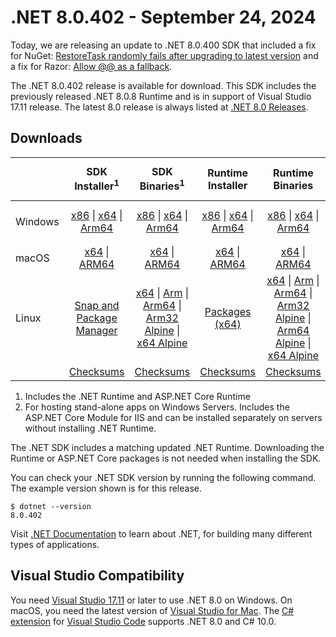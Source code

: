 # .NET 8.0.402 - September 24, 2024

Today, we are releasing an update to .NET 8.0.400 SDK that included a fix for NuGet: [RestoreTask randomly fails after upgrading to latest version](https://github.com/NuGet/Home/issues/13545) and a fix for Razor: [Allow @@ as a fallback](https://github.com/dotnet/razor/pull/10752).

The .NET 8.0.402 release is available for download. This SDK includes the previously released .NET 8.0.8 Runtime and is in support of Visual Studio 17.11 release. The latest 8.0 release is always listed at [.NET 8.0 Releases](../README.md).


## Downloads

|           | SDK Installer<sup>1</sup>                        | SDK Binaries<sup>1</sup>                 | Runtime Installer                                        | Runtime Binaries                                 | ASP.NET Core Runtime           |Windows Desktop Runtime          |
| --------- | :------------------------------------------:     | :----------------------:                 | :---------------------------:                            | :-------------------------:                      | :-----------------:            | :-----------------:            |
| Windows   | [x86][dotnet-sdk-win-x86.exe] \| [x64][dotnet-sdk-win-x64.exe] \| [Arm64][dotnet-sdk-win-arm64.exe] | [x86][dotnet-sdk-win-x86.zip] \| [x64][dotnet-sdk-win-x64.zip] \|  [Arm64][dotnet-sdk-win-arm64.zip] | [x86][dotnet-runtime-win-x86.exe] \| [x64][dotnet-runtime-win-x64.exe] \| [Arm64][dotnet-runtime-win-arm64.exe] | [x86][dotnet-runtime-win-x86.zip] \| [x64][dotnet-runtime-win-x64.zip] \| [Arm64][dotnet-runtime-win-arm64.zip] | [x86][aspnetcore-runtime-win-x86.exe] \| [x64][aspnetcore-runtime-win-x64.exe] \|<br/> [Hosting Bundle][dotnet-hosting-win.exe]<sup>2</sup> | [x86][windowsdesktop-runtime-win-x86.exe] \| [x64][windowsdesktop-runtime-win-x64.exe] \| [Arm64][windowsdesktop-runtime-win-arm64.exe] |
| macOS     | [x64][dotnet-sdk-osx-x64.pkg] \| [ARM64][dotnet-sdk-osx-arm64.pkg] | [x64][dotnet-sdk-osx-x64.tar.gz] \| [ARM64][dotnet-sdk-osx-arm64.tar.gz]  | [x64][dotnet-runtime-osx-x64.pkg] \| [ARM64][dotnet-runtime-osx-arm64.pkg] | [x64][dotnet-runtime-osx-x64.tar.gz] \| [ARM64][dotnet-runtime-osx-arm64.tar.gz]| [x64][aspnetcore-runtime-osx-x64.tar.gz] \| [ARM64][aspnetcore-runtime-osx-arm64.tar.gz] | - |<sup>1</sup>
| Linux     |  [Snap and Package Manager](../install-linux.md)  | [x64][dotnet-sdk-linux-x64.tar.gz] \| [Arm][dotnet-sdk-linux-arm.tar.gz]  \| [Arm64][dotnet-sdk-linux-arm64.tar.gz] \| [Arm32 Alpine][dotnet-sdk-linux-musl-arm.tar.gz]  \| [x64 Alpine][dotnet-sdk-linux-musl-x64.tar.gz] | [Packages (x64)][linux-packages] | [x64][dotnet-runtime-linux-x64.tar.gz] \| [Arm][dotnet-runtime-linux-arm.tar.gz] \| [Arm64][dotnet-runtime-linux-arm64.tar.gz] \| [Arm32 Alpine][dotnet-runtime-linux-musl-arm.tar.gz] \| [Arm64 Alpine][dotnet-runtime-linux-musl-arm64.tar.gz] \| [x64 Alpine][dotnet-runtime-linux-musl-x64.tar.gz]  | [x64][aspnetcore-runtime-linux-x64.tar.gz]<sup>1</sup>  \| [Arm][aspnetcore-runtime-linux-arm.tar.gz]<sup>1</sup> \| [Arm64][aspnetcore-runtime-linux-arm64.tar.gz]<sup>1</sup> \| [x64 Alpine][aspnetcore-runtime-linux-musl-x64.tar.gz] | - | <sup>1</sup> |
|  | [Checksums][checksums-sdk]                             | [Checksums][checksums-sdk]                                      | [Checksums][checksums-runtime]                             | [Checksums][checksums-runtime]  | [Checksums][checksums-runtime]  | [Checksums][checksums-runtime]

1. Includes the .NET Runtime and ASP.NET Core Runtime
2. For hosting stand-alone apps on Windows Servers. Includes the ASP.NET Core Module for IIS and can be installed separately on servers without installing .NET Runtime.

The .NET SDK includes a matching updated .NET Runtime. Downloading the Runtime or ASP.NET Core packages is not needed when installing the SDK.

You can check your .NET SDK version by running the following command. The example version shown is for this release.

```console
$ dotnet --version
8.0.402
```
Visit [.NET Documentation](https://learn.microsoft.com/dotnet/) to learn about .NET, for building many different types of applications.

## Visual Studio Compatibility

You need [Visual Studio 17.11](https://visualstudio.microsoft.com) or later to use .NET 8.0 on Windows. On macOS, you need the latest version of [Visual Studio for Mac](https://visualstudio.microsoft.com/vs/mac/). The [C# extension](https://code.visualstudio.com/docs/languages/dotnet) for [Visual Studio Code](https://code.visualstudio.com/) supports .NET 8.0 and C# 10.0.

[blob-runtime]: https://builds.dotnet.microsoft.com/dotnet/Runtime/
[blob-sdk]: https://builds.dotnet.microsoft.com/dotnet/Sdk/
[release-notes]: 8.0.402.md

[checksums-runtime]: https://builds.dotnet.microsoft.com/dotnet/checksums/8.0.8-sha.txt
[checksums-sdk]: https://builds.dotnet.microsoft.com/dotnet/checksums/8.0.8-sha.txt

[linux-install]: https://learn.microsoft.com/dotnet/core/install/linux
[linux-packages]: ../install-linux.md



[//]: # ( Runtime 8.0.8)
[dotnet-runtime-linux-arm.tar.gz]: https://download.visualstudio.microsoft.com/download/pr/5e427de4-981a-481e-9fec-fa77b02a7edb/0d156acae55ca1329b6b9a8de70f398f/dotnet-runtime-8.0.8-linux-arm.tar.gz
[dotnet-runtime-linux-arm64.tar.gz]: https://download.visualstudio.microsoft.com/download/pr/ac04b123-0542-4e80-9216-93f51a6814b3/d110733c152d34ab4eedb435ccfdab4d/dotnet-runtime-8.0.8-linux-arm64.tar.gz
[dotnet-runtime-linux-musl-arm.tar.gz]: https://download.visualstudio.microsoft.com/download/pr/2f4507aa-972d-429c-9129-cfe95c1279eb/60dd9afc3f4786a568b01119c2280c63/dotnet-runtime-8.0.8-linux-musl-arm.tar.gz
[dotnet-runtime-linux-musl-arm64.tar.gz]: https://download.visualstudio.microsoft.com/download/pr/8d78f160-0833-4db5-bd62-947f8bc2d571/25638f47211018a7bd8fd9d314763196/dotnet-runtime-8.0.8-linux-musl-arm64.tar.gz
[dotnet-runtime-linux-musl-x64.tar.gz]: https://download.visualstudio.microsoft.com/download/pr/d9c4e4e4-bb2d-4f1a-9ded-bff5e354bd5a/0c6dbc5f68bea36a65fdf80e6aa4d55f/dotnet-runtime-8.0.8-linux-musl-x64.tar.gz
[dotnet-runtime-linux-x64.tar.gz]: https://download.visualstudio.microsoft.com/download/pr/68c87f8a-862c-4870-a792-9c89b3c8aa2d/2319ebfb46d3a903341966586e8b0898/dotnet-runtime-8.0.8-linux-x64.tar.gz
[dotnet-runtime-osx-arm64.pkg]: https://download.visualstudio.microsoft.com/download/pr/454e6d99-5836-4c51-947e-b75220eebd09/fcbaecbeaa1f95a8ac80aae62e8718b0/dotnet-runtime-8.0.8-osx-arm64.pkg
[dotnet-runtime-osx-arm64.tar.gz]: https://download.visualstudio.microsoft.com/download/pr/e9ded115-7a30-4952-bb72-ff101583f20b/5a7628261b98d095d2c97ec3fe5267be/dotnet-runtime-8.0.8-osx-arm64.tar.gz
[dotnet-runtime-osx-x64.pkg]: https://download.visualstudio.microsoft.com/download/pr/13a441ce-6908-4f4d-9615-0fcb80e2b41d/b9309626d2013d4e21bd6b0fe405e5f6/dotnet-runtime-8.0.8-osx-x64.pkg
[dotnet-runtime-osx-x64.tar.gz]: https://download.visualstudio.microsoft.com/download/pr/0159972b-a4d6-4683-b32a-9da824d5689e/ffb0784119abf49015be375b5a016413/dotnet-runtime-8.0.8-osx-x64.tar.gz
[dotnet-runtime-win-arm64.exe]: https://download.visualstudio.microsoft.com/download/pr/b0574522-b0b6-4075-b7e4-3c3d6f1c83d4/43d3e0e551de10faf0ddd1664e2ab4be/dotnet-runtime-8.0.8-win-arm64.exe
[dotnet-runtime-win-arm64.zip]: https://download.visualstudio.microsoft.com/download/pr/3c1da0a1-c405-48d0-99d7-273dab3b0083/240aa566253cbd5f86be31a55c1a0f30/dotnet-runtime-8.0.8-win-arm64.zip
[dotnet-runtime-win-x64.exe]: https://download.visualstudio.microsoft.com/download/pr/cc913baa-9bce-482e-bdfc-56c4b6fafd10/e3f24f2ab2fc02b395c1b67f5193b8d1/dotnet-runtime-8.0.8-win-x64.exe
[dotnet-runtime-win-x64.zip]: https://download.visualstudio.microsoft.com/download/pr/d9d43c59-b9f4-47b7-a520-da3a7fa255dc/95b26e342a1ecfa29c527faebdc272e4/dotnet-runtime-8.0.8-win-x64.zip
[dotnet-runtime-win-x86.exe]: https://download.visualstudio.microsoft.com/download/pr/c2083daf-6d33-404f-a7d6-dd3bb012a945/e241d0aff000f63ef8a49c3c7da08087/dotnet-runtime-8.0.8-win-x86.exe
[dotnet-runtime-win-x86.zip]: https://download.visualstudio.microsoft.com/download/pr/e9b87eb9-a673-4b3e-bf22-95ade61bedeb/d9d83b7c82a86c3e35da7454f71bfb58/dotnet-runtime-8.0.8-win-x86.zip

[//]: # ( WindowsDesktop 8.0.8)
[windowsdesktop-runtime-win-arm64.exe]: https://download.visualstudio.microsoft.com/download/pr/2603d3c8-f891-4121-b84c-54b4c566929d/5f534746507ee61be351289e23680ed7/windowsdesktop-runtime-8.0.8-win-arm64.exe
[windowsdesktop-runtime-win-arm64.zip]: https://download.visualstudio.microsoft.com/download/pr/eeb4582f-f809-4d44-aecf-24f73e03e9a0/729e189727ba9abdcfb695dc163d8336/windowsdesktop-runtime-8.0.8-win-arm64.zip
[windowsdesktop-runtime-win-x64.exe]: https://download.visualstudio.microsoft.com/download/pr/907765b0-2bf8-494e-93aa-5ef9553c5d68/a9308dc010617e6716c0e6abd53b05ce/windowsdesktop-runtime-8.0.8-win-x64.exe
[windowsdesktop-runtime-win-x64.zip]: https://download.visualstudio.microsoft.com/download/pr/65b56aa4-0132-412e-86c0-8bf8decb0d6d/c9df1ca4ab97a2526af9d8388fbce537/windowsdesktop-runtime-8.0.8-win-x64.zip
[windowsdesktop-runtime-win-x86.exe]: https://download.visualstudio.microsoft.com/download/pr/bd1c2e28-44dd-47bb-a55c-aedd1f3e8cc4/0a15fac821e64cf7b8ec6d99e54e0997/windowsdesktop-runtime-8.0.8-win-x86.exe
[windowsdesktop-runtime-win-x86.zip]: https://download.visualstudio.microsoft.com/download/pr/a24ff6c3-0466-4205-a8f6-4ace56b05b04/dd3c9d2b9dc4d8c6d4c73cf49d826bda/windowsdesktop-runtime-8.0.8-win-x86.zip

[//]: # ( ASP 8.0.8)
[aspnetcore-runtime-linux-arm.tar.gz]: https://download.visualstudio.microsoft.com/download/pr/26f16795-9928-4ddd-96f4-666e6e256715/bf797e4f997c965aeb0183b467fcf71a/aspnetcore-runtime-8.0.8-linux-arm.tar.gz
[aspnetcore-runtime-linux-arm64.tar.gz]: https://download.visualstudio.microsoft.com/download/pr/f6fcf2c9-39ad-49c7-80b5-92306309e796/3cac9217f55528cb60c95702ba92d78b/aspnetcore-runtime-8.0.8-linux-arm64.tar.gz
[aspnetcore-runtime-linux-musl-arm.tar.gz]: https://download.visualstudio.microsoft.com/download/pr/9255e487-cdf2-4690-9840-74712503e37d/40be3d122db1d1ffa53a9843321c3979/aspnetcore-runtime-8.0.8-linux-musl-arm.tar.gz
[aspnetcore-runtime-linux-musl-arm64.tar.gz]: https://download.visualstudio.microsoft.com/download/pr/95f358cf-86b5-4789-8ee8-063067081c8b/e50e603b2453d7dc65eeb26dd4cfb398/aspnetcore-runtime-8.0.8-linux-musl-arm64.tar.gz
[aspnetcore-runtime-linux-musl-x64.tar.gz]: https://download.visualstudio.microsoft.com/download/pr/7d2ac05d-2bef-4069-9513-bb2ef7fab48d/4f3d2d3fec003a65513dc1f70c126ab7/aspnetcore-runtime-8.0.8-linux-musl-x64.tar.gz
[aspnetcore-runtime-linux-x64.tar.gz]: https://download.visualstudio.microsoft.com/download/pr/648de803-0b0c-46bc-9601-42a94dae0b41/241fd17cee8d473a78675e30681979bb/aspnetcore-runtime-8.0.8-linux-x64.tar.gz
[aspnetcore-runtime-osx-arm64.tar.gz]: https://download.visualstudio.microsoft.com/download/pr/a7080974-fac8-446c-ba20-313f6f323fbe/f907c126c9bcd394939a7cdf86b85f4b/aspnetcore-runtime-8.0.8-osx-arm64.tar.gz
[aspnetcore-runtime-osx-x64.tar.gz]: https://download.visualstudio.microsoft.com/download/pr/465bdf6e-407d-4512-a222-32dafb225ad8/c22004de330d10a06141dee0f42b5d12/aspnetcore-runtime-8.0.8-osx-x64.tar.gz
[aspnetcore-runtime-win-arm64.exe]: https://download.visualstudio.microsoft.com/download/pr/21fe7f94-d40e-4890-9b53-91c9982388f8/7b3bb07fcb21549de69ad6848e66a2f9/aspnetcore-runtime-8.0.8-win-arm64.exe
[aspnetcore-runtime-win-arm64.zip]: https://download.visualstudio.microsoft.com/download/pr/f3202aa8-e732-4807-90eb-b0cccae3e21c/6b53dccfe94032a084d279d6df48ebac/aspnetcore-runtime-8.0.8-win-arm64.zip
[aspnetcore-runtime-win-x64.exe]: https://download.visualstudio.microsoft.com/download/pr/b336ee1f-b26c-4a03-958e-1e8a0b3cbf3e/afdfe9f8130098cb759ea933c66806bb/aspnetcore-runtime-8.0.8-win-x64.exe
[aspnetcore-runtime-win-x64.zip]: https://download.visualstudio.microsoft.com/download/pr/020128a3-35b6-4f0c-b007-daf912a939a7/d9970e40d5f5b743bc7b041bfc75d318/aspnetcore-runtime-8.0.8-win-x64.zip
[aspnetcore-runtime-win-x86.exe]: https://download.visualstudio.microsoft.com/download/pr/bc6a4cfd-be25-4dc0-90e9-2000f740a66b/6c5e6422aec7a09a8cebc1dbe8e37971/aspnetcore-runtime-8.0.8-win-x86.exe
[aspnetcore-runtime-win-x86.zip]: https://download.visualstudio.microsoft.com/download/pr/43d7268b-e704-4a36-9c1b-d3091f482471/d6ac5259b0d751532a03a0f943c672dc/aspnetcore-runtime-8.0.8-win-x86.zip
[aspnetcore-runtime-composite-linux-arm.tar.gz]: https://download.visualstudio.microsoft.com/download/pr/979c1823-ee43-4fbf-b9e0-f17411627b00/8e3b9cb3b2f6e1e3b03e38be20b37f07/aspnetcore-runtime-composite-8.0.8-linux-arm.tar.gz
[aspnetcore-runtime-composite-linux-arm64.tar.gz]: https://download.visualstudio.microsoft.com/download/pr/5d24db42-a622-40ec-9f92-32fa9b319446/220f5807d7a803e9afe88c360460b803/aspnetcore-runtime-composite-8.0.8-linux-arm64.tar.gz
[aspnetcore-runtime-composite-linux-musl-arm.tar.gz]: https://download.visualstudio.microsoft.com/download/pr/9850633c-fb83-42c4-8a73-e6e3a1c59993/d94ed365a5855270c7555a757753efc2/aspnetcore-runtime-composite-8.0.8-linux-musl-arm.tar.gz
[aspnetcore-runtime-composite-linux-musl-arm64.tar.gz]: https://download.visualstudio.microsoft.com/download/pr/8ca98cac-c013-4e69-bdac-d8f7662e3c13/af7705d765641174b760af47701e502a/aspnetcore-runtime-composite-8.0.8-linux-musl-arm64.tar.gz
[aspnetcore-runtime-composite-linux-musl-x64.tar.gz]: https://download.visualstudio.microsoft.com/download/pr/2a6e31eb-47e6-4d2a-b771-a6bd91cbada0/53b59a92b7e2db9aea8cc492edfe9e84/aspnetcore-runtime-composite-8.0.8-linux-musl-x64.tar.gz
[aspnetcore-runtime-composite-linux-x64.tar.gz]: https://download.visualstudio.microsoft.com/download/pr/22051276-9045-4a93-b8b5-57d89e8ab627/0d579b69f59a222d05fa7ee4e65d8d8a/aspnetcore-runtime-composite-8.0.8-linux-x64.tar.gz
[dotnet-hosting-win.exe]: https://download.visualstudio.microsoft.com/download/pr/ef1366bd-3111-468b-93da-17e6ccb057e1/1fac364775c1accb09b9ac5314179004/dotnet-hosting-8.0.8-win.exe

[//]: # ( SDK 8.0.402)
[dotnet-sdk-linux-arm.tar.gz]: https://download.visualstudio.microsoft.com/download/pr/3f1915a5-3dce-4e1b-89c8-d1d3e5c748f0/2acbc06979a9c5c40774a0314557baeb/dotnet-sdk-8.0.402-linux-arm.tar.gz
[dotnet-sdk-linux-arm64.tar.gz]: https://download.visualstudio.microsoft.com/download/pr/42db7609-0abd-4645-a474-a3c9a4e27066/31ef83a143f817c7b085d4989904eebd/dotnet-sdk-8.0.402-linux-arm64.tar.gz
[dotnet-sdk-linux-musl-arm.tar.gz]: https://download.visualstudio.microsoft.com/download/pr/b5bbbbe9-d61e-4ee2-91e9-25dfa942851b/180e98e088550919ebc70977e7d52484/dotnet-sdk-8.0.402-linux-musl-arm.tar.gz
[dotnet-sdk-linux-musl-arm64.tar.gz]: https://download.visualstudio.microsoft.com/download/pr/1e191781-273a-46e6-a15f-07f21d3d0ce7/51652b88adb111043340958309df9567/dotnet-sdk-8.0.402-linux-musl-arm64.tar.gz
[dotnet-sdk-linux-musl-x64.tar.gz]: https://download.visualstudio.microsoft.com/download/pr/4819a07c-2c3a-494c-8d51-731102bc1d62/26aa48a559bf83a673d220537b9a31ce/dotnet-sdk-8.0.402-linux-musl-x64.tar.gz
[dotnet-sdk-linux-x64.tar.gz]: https://download.visualstudio.microsoft.com/download/pr/1ebffeb0-f090-4001-9f13-69f112936a70/5dbc249b375cca13ec4d97d48ea93b28/dotnet-sdk-8.0.402-linux-x64.tar.gz
[dotnet-sdk-osx-arm64.pkg]: https://download.visualstudio.microsoft.com/download/pr/0fb159d5-d255-43ad-bd15-6f8b0787b884/841e854f82f94d29d70980f7775212b7/dotnet-sdk-8.0.402-osx-arm64.pkg
[dotnet-sdk-osx-arm64.tar.gz]: https://download.visualstudio.microsoft.com/download/pr/02e8cab1-b111-46c5-be2c-7cf4faa3eb0f/bdb1b083203768de0a59d4f1c4d8abbb/dotnet-sdk-8.0.402-osx-arm64.tar.gz
[dotnet-sdk-osx-x64.pkg]: https://download.visualstudio.microsoft.com/download/pr/b98e1dbc-5ba2-446c-b294-0cd01392a91d/13afc1c75aa0baa437f4710a2a6cb2e9/dotnet-sdk-8.0.402-osx-x64.pkg
[dotnet-sdk-osx-x64.tar.gz]: https://download.visualstudio.microsoft.com/download/pr/351ba3c9-191f-4382-bd69-046622fbb656/283df9aa63ec1392843da7a0f473cc9c/dotnet-sdk-8.0.402-osx-x64.tar.gz
[dotnet-sdk-win-arm64.exe]: https://download.visualstudio.microsoft.com/download/pr/5ec0aa77-16a9-4d13-9d2b-1a819191f628/849cdc5d0ecd96986cf1e2b887947494/dotnet-sdk-8.0.402-win-arm64.exe
[dotnet-sdk-win-arm64.zip]: https://download.visualstudio.microsoft.com/download/pr/b1ef8145-3177-4a05-8099-41b11e679d7e/bbe387893cb7710e2595c23951124106/dotnet-sdk-8.0.402-win-arm64.zip
[dotnet-sdk-win-x64.exe]: https://download.visualstudio.microsoft.com/download/pr/22b629a6-bebf-43ae-87bc-1defe58d1760/20b9fa386a584c1c2fcc0bf21a80da45/dotnet-sdk-8.0.402-win-x64.exe
[dotnet-sdk-win-x64.zip]: https://download.visualstudio.microsoft.com/download/pr/89fd6f50-4374-4cbb-801a-a91ef010ac71/1dc547c0b649578322b05f38c1c66de6/dotnet-sdk-8.0.402-win-x64.zip
[dotnet-sdk-win-x86.exe]: https://download.visualstudio.microsoft.com/download/pr/82215c65-6215-4312-b323-866b3052c6c5/21bfd90d671ef59aeae9fee9d2827e07/dotnet-sdk-8.0.402-win-x86.exe
[dotnet-sdk-win-x86.zip]: https://download.visualstudio.microsoft.com/download/pr/063c4617-c648-4c40-a6cf-3aa73800db62/7f570ad9ed5f98085dd2d5f4a545b7e7/dotnet-sdk-8.0.402-win-x86.zip
